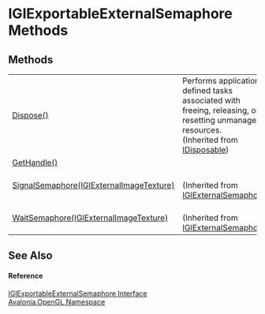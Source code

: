 # IGlExportableExternalSemaphore Methods




## Methods
<table>
<tr>
<td><a href="https://learn.microsoft.com/dotnet/api/system.idisposable.dispose" target="_blank" rel="noopener noreferrer">Dispose()</a></td>
<td>Performs application-defined tasks associated with freeing, releasing, or resetting unmanaged resources.<br />(Inherited from <a href="https://learn.microsoft.com/dotnet/api/system.idisposable" target="_blank" rel="noopener noreferrer">IDisposable</a>)</td>
</tr>
<tr>
<td><a href="M_Avalonia_OpenGL_IGlExportableExternalSemaphore_GetHandle">GetHandle()</a></td>
<td> </td>
</tr>
<tr>
<td><a href="M_Avalonia_OpenGL_IGlExternalSemaphore_SignalSemaphore">SignalSemaphore(IGlExternalImageTexture)</a></td>
<td><br />(Inherited from <a href="T_Avalonia_OpenGL_IGlExternalSemaphore">IGlExternalSemaphore</a>)</td>
</tr>
<tr>
<td><a href="M_Avalonia_OpenGL_IGlExternalSemaphore_WaitSemaphore">WaitSemaphore(IGlExternalImageTexture)</a></td>
<td><br />(Inherited from <a href="T_Avalonia_OpenGL_IGlExternalSemaphore">IGlExternalSemaphore</a>)</td>
</tr>
</table>

## See Also


#### Reference
<a href="T_Avalonia_OpenGL_IGlExportableExternalSemaphore">IGlExportableExternalSemaphore Interface</a>  
<a href="N_Avalonia_OpenGL">Avalonia.OpenGL Namespace</a>  
